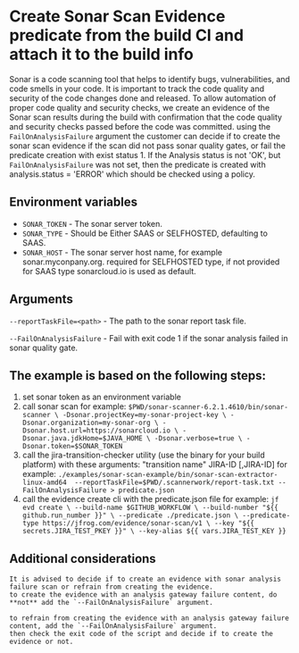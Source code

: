 # Create Sonar Scan Evidence predicate from the build CI and attach it to the build info
Sonar is a code scanning tool that helps to identify bugs, vulnerabilities, and code smells in your code. 
It is important to track the code quality and security of the code changes done and released. 
To allow automation of proper code quality and security checks, we create an evidence of the Sonar scan results
during the build with confirmation that the code quality and security checks passed before the code was committed.
using the `FailOnAnalysisFailure` argument the customer can decide if to create the sonar scan evidence if the scan did not pass 
sonar quality gates, or fail the predicate creation with exist status 1.
If the Analysis status is not 'OK', but `FailOnAnalysisFailure` was not set, then the predicate is created with analysis.status = 'ERROR' which 
should be checked using a policy.

## Environment variables
- `SONAR_TOKEN` - The sonar server token.
- `SONAR_TYPE` - Should be Either SAAS or SELFHOSTED, defaulting to SAAS.
- `SONAR_HOST` - The sonar server host name, for example sonar.myconpany.org. required for SELFHOSTED type, if not provided for SAAS type sonarcloud.io is used as default.

## Arguments
`--reportTaskFile=<path>` - The path to the sonar report task file.

`--FailOnAnalysisFailure` - Fail with exit code 1 if the sonar analysis failed in sonar quality gate.


## The example is based on the following steps:
1. set sonar token as an environment variable
2. call sonar scan
for example:
``
$PWD/sonar-scanner-6.2.1.4610/bin/sonar-scanner \
            -Dsonar.projectKey=my-sonar-project-key \
            -Dsonar.organization=my-sonar-org \
            -Dsonar.host.url=https://sonarcloud.io \
            -Dsonar.java.jdkHome=$JAVA_HOME \
            -Dsonar.verbose=true \
            -Dsonar.token=$SONAR_TOKEN
``
3. call the jira-transition-checker utility (use the binary for your build platform) with these arguments: "transition name" JIRA-ID [,JIRA-ID]
for example:
 ``./examples/sonar-scan-example/bin/sonar-scan-extractor-linux-amd64  --reportTaskFile=$PWD/.scannerwork/report-task.txt --FailOnAnalysisFailure > predicate.json
``               
4. call the evidence create cli with the predicate.json file
for example:
``
jf evd create \
            --build-name $GITHUB_WORKFLOW \
            --build-number "${{ github.run_number }}" \
            --predicate ./predicate.json \
            --predicate-type https://jfrog.com/evidence/sonar-scan/v1 \
            --key "${{ secrets.JIRA_TEST_PKEY }}" \
            --key-alias ${{ vars.JIRA_TEST_KEY }}
``

## Additional considerations
```plaintext
It is advised to decide if to create an evidence with sonar analysis failure scan or refrain from creating the evidence.
to create the evidence with an analysis gateway failure content, do **not** add the `--FailOnAnalysisFailure` argument.

to refrain from creating the evidence with an analysis gateway failure content, add the `--FailOnAnalysisFailure` argument.
then check the exit code of the script and decide if to create the evidence or not.
```